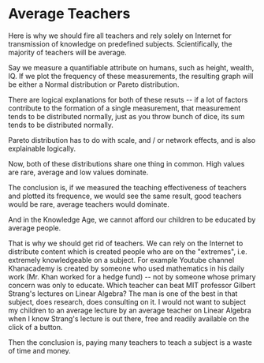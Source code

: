 # Average Teachers

Here is why we should fire all teachers and rely solely on Internet for transmission of knowledge on predefined subjects. Scientifically, the majority of teachers will be average.

Say we measure a quantifiable attribute on humans, such as height, wealth, IQ. If we plot the frequency of these measurements, the resulting graph will be either a Normal distribution or Pareto distribution.

There are logical explanations for both of these resuts -- if a lot of factors contribute to the formation of a single measurement, that measurement tends to be distributed normally, just as you throw bunch of dice, its sum tends to be distributed normally.

Pareto distribution has to do with scale, and / or network effects, and is also explainable logically.

Now, both of these distributions share one thing in common. High values are rare, average and low values dominate.

The conclusion is, if we measured the teaching effectiveness of teachers and plotted its frequence, we would see the same result, good teachers would be rare, average teachers would dominate.

And in the Knowledge Age, we cannot afford our children to be educated by average people.

That is why we should get rid of teachers. We can rely on the Internet to distribute content which is created people who are on the "extremes", i.e. extremely knowledgeable on a subject. For example Youtube channel Khanacademy is created by someone who used mathematics in his daily work (Mr. Khan worked for a hedge fund) -- not by someone whose primary concern was only to educate. Which teacher can beat MIT professor Gilbert Strang's lectures on Linear Algebra? The man is one of the best in that subject, does research, does consulting on it. I would not want to subject my children to an average lecture by an average teacher on Linear Algebra when I know Strang's lecture is out there, free and readily available on the click of a button.

Then the conclusion is, paying many teachers to teach a subject is a waste of time and money.

